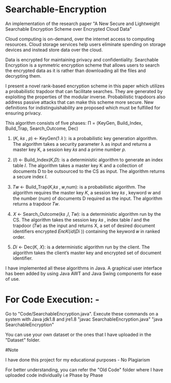 # Searchable-Encryption
An implementation of the research paper "A New Secure and Lightweight Searchable Encryption Scheme over Encrypted Cloud Data"

Cloud computing is on-demand, over the internet access to computing resources. Cloud storage services help users eliminate spending on storage devices and instead store data over the cloud. 

Data is encrypted for maintaining privacy and confidentiality. Searchable Encryption is a symmetric encryption scheme that allows users to search the encrypted data as it is rather than downloading all the files and decrypting them. 

I present a novel rank-based encryption scheme in this paper which utilizes a probabilistic trapdoor that can facilitate searches. They are generated by exploiting the properties of the modular inverse. Probabilistic trapdoors also address passive attacks that can make this scheme more secure. New definitions for indistinguishability are proposed which must be fulfilled for ensuring privacy.

This algorithm consists of five phases: Π = (KeyGen, Build_Index, Build_Trap, Search_Outcome, Dec) 

1) (𝐾, 𝑘𝑠 , 𝑝) ← KeyGen(1 𝜆 ): is a probabilistic key generation algorithm. The algorithm takes a security parameter λ as input and returns a master key K, a session key 𝑘𝑠 and a prime number 𝑝.

2) (𝐼) ← Build_Index(𝐾,𝐷): is a deterministic algorithm to generate an index table 𝐼. The algorithm takes a master key K and a collection of documents D to be outsourced to the CS as input. The algorithm returns a secure index 𝐼.

3) 𝑇𝑤 ← Build_Trap(𝐾,𝑘𝑠 , 𝑤,num): is a probabilistic algorithm. The algorithm requires the master key 𝐾, a session key 𝑘𝑠 , keyword w and the number (num) of documents D required as the input. The algorithm returns a trapdoor 𝑇𝑤.

4) 𝑋 ← Search_Outcome(𝑘𝑠 ,𝐼, 𝑇𝑤): is a deterministic algorithm run by the CS. The algorithm takes the session key 𝑘𝑠 , index table 𝐼 and the trapdoor (𝑇𝑤) as the input and returns X, a set of desired document identifiers encrypted 𝐸𝑛𝑐𝐾(𝑖𝑑(𝐷𝑖 )) containing the keyword 𝑤 in ranked order.

5) 𝐷𝑖 ← Dec(𝐾, 𝑋): is a deterministic algorithm run by the client. The algorithm takes the client’s master key and encrypted set of document identifier.

I have implemented all these algorithms in Java. A graphical user interface has been added by using Java AWT and Java Swing components for ease of use.

# For Code Execution: -

Go to "Code/SearchableEncryption.java". Execute these commands on a system with Java jdk1.8 and jre1.8
"javac SearchableEncryption.java"
"java SearchableEncryption"

You can use your own dataset or the ones that I have uploaded in the "Dataset" folder.

#Note

I have done this project for my educational purposes - No Plagiarism

For better understanding, you can refer the "Old Code" folder where I have uploaded code individually i.e Phase by Phase
